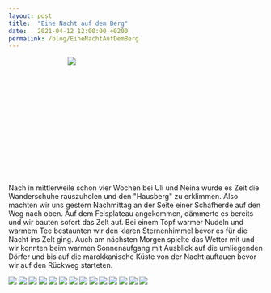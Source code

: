 ```yaml
---
layout: post
title:  "Eine Nacht auf dem Berg"
date:   2021-04-12 12:00:00 +0200
permalink: /blog/EineNachtAufDemBerg
---
```

<div style="text-align:center; width:250px; height:250px;">
<img src="../assets/images/EineNachtAufDemBerg/map.png">
</div>
Nach in mittlerweile schon vier Wochen bei Uli und Neina wurde es Zeit die Wanderschuhe rauszuholen und den "Hausberg" zu erklimmen. Also machten wir uns gestern Nachmittag an der Seite einer Schafherde auf den Weg nach oben. Auf dem Felsplateau angekommen, dämmerte es bereits und wir bauten sofort das Zelt auf. Bei einem Topf warmer Nudeln und warmem Tee bestaunten wir den klaren Sternenhimmel bevor es für die Nacht ins Zelt ging. Auch am nächsten Morgen spielte das Wetter mit und wir konnten beim warmen Sonnenaufgang mit Ausblick auf die umliegenden Dörfer und bis auf die marokkanische Küste von der Nacht auftauen bevor wir auf den Rückweg starteten.

![](../assets/images/EineNachtAufDemBerg/1.jpg)
![](../assets/images/EineNachtAufDemBerg/2.jpg)
![](../assets/images/EineNachtAufDemBerg/3.jpg)
![](../assets/images/EineNachtAufDemBerg/4.jpg)
![](../assets/images/EineNachtAufDemBerg/5.jpg)
![](../assets/images/EineNachtAufDemBerg/6.jpg)
![](../assets/images/EineNachtAufDemBerg/7.jpg)
![](../assets/images/EineNachtAufDemBerg/8.jpg)
![](../assets/images/EineNachtAufDemBerg/9.jpg)
![](../assets/images/EineNachtAufDemBerg/10.jpg)
![](../assets/images/EineNachtAufDemBerg/11.jpg)
![](../assets/images/EineNachtAufDemBerg/12.jpg)
![](../assets/images/EineNachtAufDemBerg/13.jpg)
![](../assets/images/EineNachtAufDemBerg/14.jpg)
